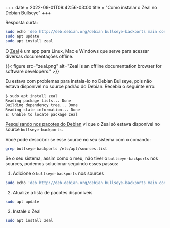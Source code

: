 +++
date = 2022-09-01T09:42:56-03:00
title = "Como instalar o Zeal no Debian Bullseye"
+++


Resposta curta:

```bash
sudo echo 'deb http://deb.debian.org/debian bullseye-backports main contrib non-free' >> /etc/apt/sources.list
sudo apt update
sudo apt install zeal
```

O [Zeal](https://zealdocs.org/) é um app para Linux, Mac e Windows que serve para acessar diversas documentações offline.

{{< figure src="zeal.png" alt="Zeal is an offline documentation browser for software developers." >}}

Eu estava com problemas para instala-lo no Debian Bullseye, pois não estava disponível no source padrão do Debian. Recebia o seguinte erro:

```bash
$ sudo apt install zeal
Reading package lists... Done
Building dependency tree... Done
Reading state information... Done
E: Unable to locate package zeal
```

[Pesquisando nos pacotes do Debian](https://packages.debian.org/search?suite=all&searchon=names&keywords=zeal) vi que o Zeal só estava disponível no source `bullseye-backports`.

Você pode descobrir se esse source no seu sistema com o comando:
```bash
grep bullseye-backports /etc/apt/sources.list
```

Se o seu sistema, assim como o meu, não tiver o `bullseye-backports` nos sources, podemos solucionar seguindo esses passos:

1. Adicione o `bullseye-backports` nos sources

```bash
sudo echo 'deb http://deb.debian.org/debian bullseye-backports main contrib non-free' >> /etc/apt/sources.list
```

2. Atualize a lista de pacotes disponíveis
```bash
sudo apt update
```

3. Instale o Zeal
```bash
sudo apt install zeal
```
